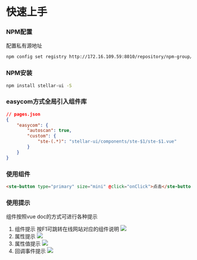 # 快速上手

### NPM配置
配置私有源地址
```bash
npm config set registry http://172.16.109.59:8010/repository/npm-group/
```

### NPM安装

```bash
npm install stellar-ui -S
```

### easycom方式全局引入组件库
```json
// pages.json
{
	"easycom": {
		"autoscan": true,
		"custom": {
			"ste-(.*)": "stellar-ui/components/ste-$1/ste-$1.vue"
		}
	}
}
```

### 使用组件
```html
<ste-button type="primary" size="mini" @click="onClick">点击</ste-button>
```

### 使用提示
组件按照vue doc的方式可进行各种提示  
1. 组件提示 按F1可跳转在线网站对应的组件说明
![](https://image.whzb.com/chain/StellarUI/组件提示.png)
2. 属性提示
![](https://image.whzb.com/chain/StellarUI/属性提示.png)
3. 属性值提示
![](https://image.whzb.com/chain/StellarUI/属性值提示.png)
4. 回调事件提示
![](https://image.whzb.com/chain/StellarUI/回调事件提示.png)
